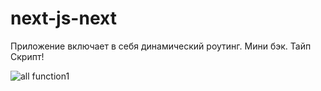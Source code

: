 # next-js-next
Приложение включает в себя динамический роутинг. Мини бэк. Тайп Скрипт!

![all function1](https://user-images.githubusercontent.com/90044699/154556675-a2733e05-4c08-4d02-b41f-67a804ce798b.gif)
